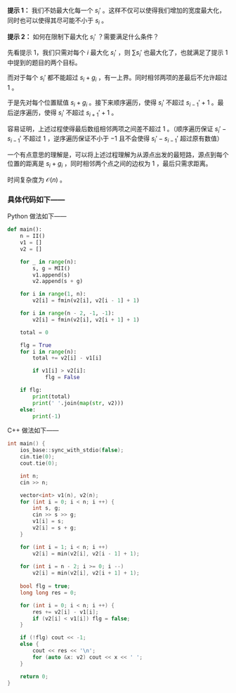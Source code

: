 **提示 1：** 我们不妨最大化每一个 $s_i'$ 。这样不仅可以使得我们增加的宽度最大化，同时也可以使得其尽可能不小于 $s_i$ 。

**提示 2：** 如何在限制下最大化 $s_i'$ ？需要满足什么条件？

先看提示 1，我们只需对每个 $i$ 最大化 $s_i'$ ，则 $\sum s_i'$ 也最大化了，也就满足了提示 1 中提到的题目的两个目标。

而对于每个 $s_i'$ 都不能超过 $s_i+g_i$ ，有一上界。同时相邻两项的差最后不允许超过 $1$ 。

于是先对每个位置赋值 $s_i+g_i$ 。接下来顺序遍历，使得 $s_i'$ 不超过 $s_{i-1}'+1$ 。最后逆序遍历，使得 $s_i'$ 不超过 $s_{i+1}'+1$ 。

容易证明，上述过程使得最后数组相邻两项之间差不超过 $1$ 。（顺序遍历保证 $s_i'-s_{i-1}'$ 不超过 $1$ ，逆序遍历保证不小于 $-1$ 且不会使得 $s_i'-s_{i-1}'$ 超过原有数值）

一个有点意思的理解是，可以将上述过程理解为从源点出发的最短路，源点到每个位置的距离是 $s_i+g_i$ ，同时相邻两个点之间的边权为 $1$ ，最后只需求距离。

时间复杂度为 $\mathcal{O}(n)$ 。

### 具体代码如下——

Python 做法如下——

```Python []
def main():
    n = II()
    v1 = []
    v2 = []

    for _ in range(n):
        s, g = MII()
        v1.append(s)
        v2.append(s + g)

    for i in range(1, n):
        v2[i] = fmin(v2[i], v2[i - 1] + 1)

    for i in range(n - 2, -1, -1):
        v2[i] = fmin(v2[i], v2[i + 1] + 1)

    total = 0

    flg = True
    for i in range(n):
        total += v2[i] - v1[i]

        if v1[i] > v2[i]:
            flg = False

    if flg:
        print(total)
        print(' '.join(map(str, v2)))
    else:
        print(-1)
```

C++ 做法如下——

```cpp []
int main() {
    ios_base::sync_with_stdio(false);
    cin.tie(0);
    cout.tie(0);

    int n;
    cin >> n;

    vector<int> v1(n), v2(n);
    for (int i = 0; i < n; i ++) {
        int s, g;
        cin >> s >> g;
        v1[i] = s;
        v2[i] = s + g;
    }

    for (int i = 1; i < n; i ++)
        v2[i] = min(v2[i], v2[i - 1] + 1);
    
    for (int i = n - 2; i >= 0; i --)
        v2[i] = min(v2[i], v2[i + 1] + 1);
    
    bool flg = true;
    long long res = 0;

    for (int i = 0; i < n; i ++) {
        res += v2[i] - v1[i];
        if (v2[i] < v1[i]) flg = false;
    }

    if (!flg) cout << -1;
    else {
        cout << res << '\n';
        for (auto &x: v2) cout << x << ' ';
    }

    return 0;
}
```

